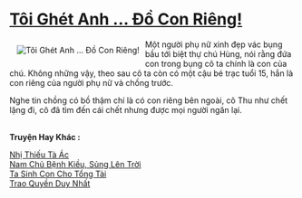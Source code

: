 <a href="https://utruyen.com/toi-ghet-anh-do-con-rieng/22159/" title="Tôi Ghét Anh ... Đồ Con Riêng!"><h1>Tôi Ghét Anh ... Đồ Con Riêng!</h1></a><div style="display:table"><img align="right" style="float: left; padding: 10px;" src="https://utruyen.com/images/story/200x260/toi-ghet-anh-do-con-rieng.jpg" alt="Tôi Ghét Anh ... Đồ Con Riêng!">Một người phụ nữ xinh đẹp vác bụng bầu tới biệt thự chú Hùng, nói rằng đứa con trong bụng cô ta chính là con của chú. Không những vậy, theo sau cô ta còn có một cậu bé trạc tuổi 15, hắn là con riêng của người phụ nữ và chồng trước. <p></p>Nghe tin chồng có bồ thậm chí là có con riêng bên ngoài, cô Thu như chết lặng đi, cô đã tìm đến cái chết nhưng được mọi người ngăn lại.</div><p><br><b>Truyện Hay Khác :</b></p><a href="https://utruyen.com/nhi-thieu-ta-ac/25385/" alt="Nhị Thiếu Tà Ác">Nhị Thiếu Tà Ác</a><br/><a href="https://github.com/mlquan/truyenhay/tree/master/truyenhay/18830/" alt="Nam Chủ Bệnh Kiều, Sủng Lên Trời">Nam Chủ Bệnh Kiều, Sủng Lên Trời</a><br/><a href="https://dammy2019.blogspot.com/2019/11/ta-sinh-con-cho-tong-tai.html" alt="Ta Sinh Con Cho Tổng Tài">Ta Sinh Con Cho Tổng Tài</a><br/><a href="https://github.com/quanluxury/ngontinh_sac/tree/master/truyenhay/18816/" alt="Trao Quyền Duy Nhất">Trao Quyền Duy Nhất</a><br/>